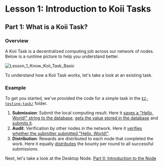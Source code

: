 # Lesson 1: Introduction to Koii Tasks

## Part 1: What is a Koii Task?

### Overview

A Koii Task is a decentralized computing job across our network of nodes. Below is a runtime picture to help you understand better.

![Lesson_1_Know_Koii_Task_Basic](https://github.com/koii-network/ezsandbox/blob/main/Lesson%201/imgs/gradual-consensus.png)

To understand how a Koii Task works, let's take a look at an existing task.

### Example

To get you started, we've provided the code for a simple task in the [`EZ-testing-task/`](./EZ-testing-task/) folder. 


1. **Submission**: Submit the local computing result. Here it [saves a "Hello, World!" string to the database](./EZ-testing-task/task/submission.js#L15), [gets the value stored in the database](./EZ-testing-task/task/submission.js#L51) and [submits it](./EZ-testing-task/task/submission.js#L37). 
2. **Audit**: Verification by other nodes in the network. Here it [verifies whether the submitter submitted "Hello, World!"](./EZ-testing-task/task/audit.js#L16). 
3. **Distribution**: Rewards are distributed to each node that completed the work. Here it equally [distributes](./EZ-testing-task/task/audit.js#L50) the bounty per round to all successful submissions. 

Next, let's take a look at the Desktop Node. [Part II: Introduction to the Node](./PartII.md)
